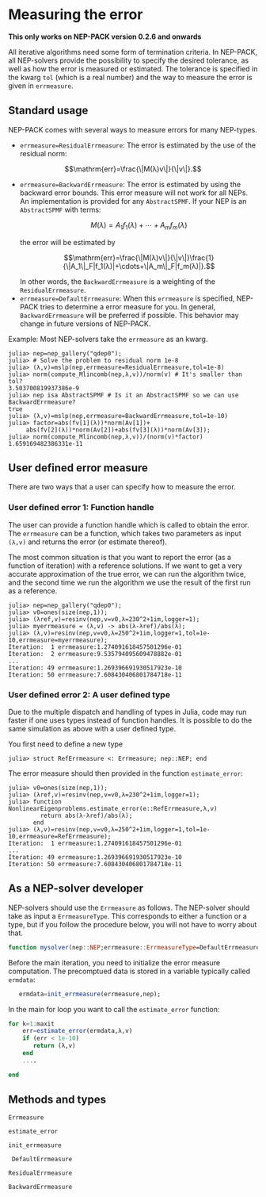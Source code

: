 # Measuring the error

**This only works on NEP-PACK version 0.2.6 and onwards**

All iterative algorithms need some form of termination
criteria. In NEP-PACK, all NEP-solvers provide
the possibility to specify the desired tolerance,
as well as how the error is measured or estimated.
The tolerance is specified in the kwarg  `tol` (which is a real number)
and the way to measure the error is given in `errmeasure`.

## Standard usage

NEP-PACK comes with several ways to measure errors for many NEP-types.

* `errmeasure=ResidualErrmeasure`: The error is estimated by the use of the residual norm:
```math
\mathrm{err}=\frac{\|M(λ)v\|}{\|v\|}.
```
* `errmeasure=BackwardErrmeasure`: The error is estimated by using the backward error bounds. This error measure will not work for all NEPs. An implementation is provided for any `AbstractSPMF`. If your NEP is an `AbstractSPMF` with terms:
  ```math
  M(λ)=A_1f_1(λ)+\cdots+A_mf_m(λ)
  ```
  the error will be estimated by
  ```math
  \mathrm{err}=\frac{\|M(λ)v\|}{\|v\|}\frac{1}{\|A_1\|_F|f_1(λ)|+\cdots+\|A_m\|_F|f_m(λ)|}.
  ```
  In other words, the `BackwardErrmeasure` is a weighting of the `ResidualErrmeasure`.
* `errmeasure=DefaultErrmeasure`: When this `errmeasure` is specified, NEP-PACK tries to determine a error measure for you. In general, `BackwardErrmeasure` will be preferred if possible. This behavior may change in future versions of NEP-PACK.

Example: Most NEP-solvers take the `errmeasure` as an kwarg.
```julia-repl
julia> nep=nep_gallery("qdep0");
julia> # Solve the problem to residual norm 1e-8
julia> (λ,v)=mslp(nep,errmeasure=ResidualErrmeasure,tol=1e-8)
julia> norm(compute_Mlincomb(nep,λ,v))/norm(v) # It's smaller than tol?
3.503700819937386e-9
julia> nep isa AbstractSPMF # Is it an AbstractSPMF so we can use BackwardErrmeasure?
true
julia> (λ,v)=mslp(nep,errmeasure=BackwardErrmeasure,tol=1e-10)
julia> factor=abs(fv[1](λ))*norm(Av[1])+
     abs(fv[2](λ))*norm(Av[2])+abs(fv[3](λ))*norm(Av[3]);
julia> norm(compute_Mlincomb(nep,λ,v))/(norm(v)*factor)
1.659169482386331e-11
```

## User defined error measure

There are two ways that a user can specify how to measure the error.

### User defined error 1: Function handle

The user can provide a function handle
which is called to obtain the error. The `errmeasure` can be a function,
which takes two parameters as input `(λ,v)` and returns
the error (or estimate thereof).

The most common situation is that you want to report the
error (as a function of iteration) with a reference solutions.
If we want to get
a very accurate approximation of the true error, we can run the
algorithm twice, and the second time we run the algorithm
we use the result of the first run as a reference.

```julia-repl
julia> nep=nep_gallery("qdep0");
julia> v0=ones(size(nep,1));
julia> (λref,v)=resinv(nep,v=v0,λ=230^2+1im,logger=1);
julia> myerrmeasure = (λ,v) -> abs(λ-λref)/abs(λ);
julia> (λ,v)=resinv(nep,v=v0,λ=250^2+1im,logger=1,tol=1e-10,errmeasure=myerrmeasure);
Iteration:  1 errmeasure:1.274091618457501296e-01
Iteration:  2 errmeasure:9.535794095609478882e-01
...
Iteration: 49 errmeasure:1.269396691930517923e-10
Iteration: 50 errmeasure:7.608430406801784718e-11
```

### User defined error 2: A user defined type

Due to the multiple dispatch and handling of types in Julia, code
may run faster if one uses types instead of function handles. It is
possible to do the same simulation as above with a user defined
type.

You first need to define a new type
```julia-repl
julia> struct RefErrmeasure <: Errmeasure; nep::NEP; end
```
The error measure should then provided in the function
`estimate_error`:
```julia-repl
julia> v0=ones(size(nep,1));
julia> (λref,v)=resinv(nep,v=v0,λ=230^2+1im,logger=1);
julia> function NonlinearEigenproblems.estimate_error(e::RefErrmeasure,λ,v)
         return abs(λ-λref)/abs(λ);
       end
julia> (λ,v)=resinv(nep,v=v0,λ=250^2+1im,logger=1,tol=1e-10,errmeasure=RefErrmeasure);
Iteration:  1 errmeasure:1.274091618457501296e-01
...
Iteration: 49 errmeasure:1.269396691930517923e-10
Iteration: 50 errmeasure:7.608430406801784718e-11
```


## As a NEP-solver developer

NEP-solvers should use the `Errmeasure` as follows. The NEP-solver should take
as input a `ErrmeasureType`. This corresponds to either a function or a type, but if you follow the procedure below, you will not have to worry about that.

```julia
function mysolver(nep::NEP;errmeasure::ErrmeasureType=DefaultErrmeasure)
```

Before the main iteration, you need to initialize the error measure
computation. The precomptued data
is stored in a variable typically called `ermdata`:
```julia
   ermdata=init_errmeasure(errmeasure,nep);
```

In the main for loop you want to call the `estimate_error` function:

```julia
for k=1:maxit
    err=estimate_error(ermdata,λ,v)
    if (err < 1e-10)
       return (λ,v)
    end
    ....

end
```

## Methods and types

```@docs
Errmeasure
```
```@docs
estimate_error
```
```@docs
init_errmeasure
```
```@docs
 DefaultErrmeasure
```
```@docs
ResidualErrmeasure
```
```@docs
BackwardErrmeasure
```
